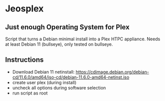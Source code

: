 # Jeosplex
## Just enough Operating System for Plex

Script that turns a Debian minimal install into a Plex HTPC appliance.
Needs at least Debian 11 (bullseye), only tested on bullseye.

## Instructions
* Download Debian 11 netinstall: https://cdimage.debian.org/debian-cd/11.6.0/amd64/iso-cd/debian-11.6.0-amd64-netinst.iso
* create user plex (during install)
* uncheck all options during software selection
* run script as root
